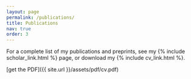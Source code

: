 ```yaml
---
layout: page
permalink: /publications/
title: Publications
nav: true
order: 3
---
```


For a complete list of my publications and preprints, see my {% include scholar_link.html %} page, or download my {% include cv_link.html %}. 

[get the PDF]({{ site.url }}/assets/pdf/cv.pdf)